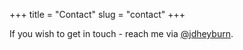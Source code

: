 +++
title = "Contact"
slug = "contact"
+++

If you wish to get in touch - reach me via [@jdheyburn](https://twitter.com/jdheyburn/).
